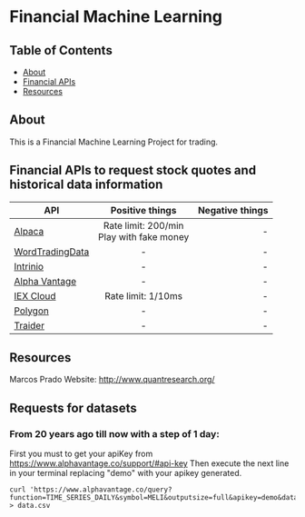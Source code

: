 # Financial Machine Learning

## Table of Contents

- [About](#about)
- [Financial APIs](#apis)
- [Resources](#res)

## About <a name = "about"></a>

This is a Financial Machine Learning Project for trading.

## Financial APIs to request stock quotes and historical data information <a name = "apis"></a>


| API        | Positive things           | Negative things  |
| ------------- |:-------------:| -----:|
| [Alpaca](https://docs.alpaca.markets/)      | Rate limit: 200/min<br>Play with fake money | - |
| [WordTradingData](https://www.worldtradingdata.com/documentation)      | -      |  - |
| [Intrinio](https://docs.intrinio.com/documentation/api_v2/limits) | - | - |
| [Alpha Vantage](https://www.alphavantage.co) | - | - |
| [IEX Cloud](https://www.iexcloud.io/api/#introduction) | Rate limit: 1/10ms | - |
| [Polygon](https://www.polygon.io) | - | - |
| [Traider](https://www.developer.traider.com) | - | - |


## Resources <a name =  "res"></a>

Marcos Prado Website: http://www.quantresearch.org/

## Requests for datasets 

### From 20 years ago till now with a step of 1 day:

First you must to get your apiKey from https://www.alphavantage.co/support/#api-key
Then execute the next line in your terminal replacing "demo" with your apikey generated.

```
curl 'https://www.alphavantage.co/query?function=TIME_SERIES_DAILY&symbol=MELI&outputsize=full&apikey=demo&datatype=csv' > data.csv
```
